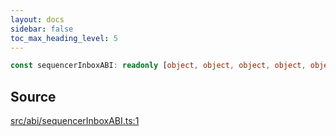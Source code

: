 ```yaml
---
layout: docs
sidebar: false
toc_max_heading_level: 5
---
```


```ts
const sequencerInboxABI: readonly [object, object, object, object, object, object, object, object, object, object, object, object, object, object, object, object, object, object, object, object, object, object, object, object, object, object, object, object, object, object, object, object, object, object, object, object, object, object, object, object, object, object, object, object, object];
```

## Source

[src/abi/sequencerInboxABI.ts:1](https://github.com/OffchainLabs/arbitrum-orbit-sdk/blob/27c24d61cdc7e62a81af29bd04f39d5a3549ecb3/src/abi/sequencerInboxABI.ts#L1)
